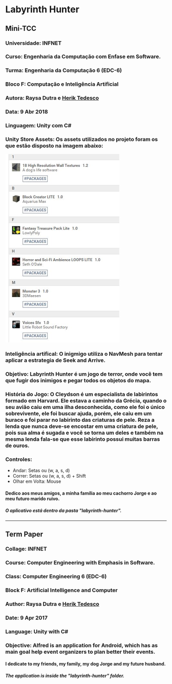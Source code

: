 # Labyrinth Hunter

## Mini-TCC 

### Universidade: INFNET

### Curso: Engenharia da Computação com Enfase em Software.

### Turma:  Engenharia da Computação 6 (EDC-6)

### Bloco F: Computação e Inteligência Artificial

### Autora: Raysa Dutra e [Herik Tedesco](https://github.com/heriktedesco)

### Data: 9 Abr 2018

### Linguagem: Unity com C#

### Unity Store Assets: Os assets utilizados no projeto foram os que estão disposto na imagem abaixo:
  
![Image of assets](https://github.com/hi-hi-ray/labyrinth-hunter/blob/master/images-doc/Store%20used.JPG)

### Inteligência artifical: O inigmigo utiliza o NavMesh para tentar aplicar a estrategia de Seek and Arrive.

### Objetivo: Labyrinth Hunter é um jogo de terror, onde você tem que fugir dos inimigos e pegar todos os objetos do mapa.

### História do Jogo: O Cleydson é um especialista de labirintos formado em Harvard. Ele estava a caminho da Grécia, quando o seu avião caiu em uma ilha desconhecida, como ele foi o único sobrevivente, ele foi buscar ajuda, porém, ele caiu em um buraco e foi parar no labirinto das criaturas de pele. Reza a lenda que nunca deve-se encostar em uma criatura de pele, pois sua alma é sugada e você se torna um deles e também na mesma lenda fala-se que esse labirinto possui muitas barras de ouros. 

### Controles: 
  - Andar: Setas ou (w, a, s, d)
  - Correr: Setas ou (w, a, s, d) + Shift
  - Olhar em Volta: Mouse
  
#### Dedico aos meus amigos, a minha família ao meu cachorro Jorge e ao meu futuro marido ruivo.

##### O aplicativo está dentro da pasta "labyrinth-hunter".

--------------------

## Term Paper

### Collage: INFNET

### Course: Computer Engineering with Emphasis in Software.

### Class: Computer Engineering 6 (EDC-6)

### Block F: Artificial Intelligence and Computer

### Author: Raysa Dutra e [Herik Tedesco](https://github.com/heriktedesco)

### Date: 9 Apr 2017

### Language: Unity with C#

### Objective: Alfred is an application for Android, which has as main goal help event organizers to plan better their events.

#### I dedicate to my friends, my family, my dog Jorge and my future husband.

##### The application is inside the "labyrinth-hunter" folder.
